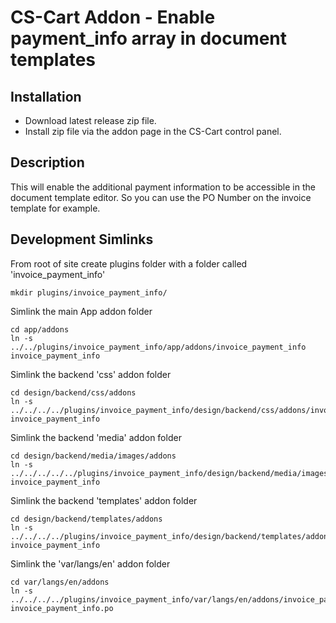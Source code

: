 # CS-Cart Addon - Enable payment_info array in document templates

## Installation
- Download latest release zip file.
- Install zip file via the addon page in the CS-Cart control panel.
## Description
This will enable the additional payment information to be accessible in the document template editor.  So you can use the PO Number on the invoice template for example.

## Development Simlinks
From root of site create plugins folder with a folder called 'invoice_payment_info'
``` 
mkdir plugins/invoice_payment_info/
```

Simlink the main App addon folder
```
cd app/addons
ln -s ../../plugins/invoice_payment_info/app/addons/invoice_payment_info invoice_payment_info
```

Simlink the backend 'css' addon folder
```
cd design/backend/css/addons
ln -s ../../../../plugins/invoice_payment_info/design/backend/css/addons/invoice_payment_info invoice_payment_info
```

Simlink the backend 'media' addon folder
```
cd design/backend/media/images/addons
ln -s ../../../../../plugins/invoice_payment_info/design/backend/media/images/addons/invoice_payment_info invoice_payment_info
```

Simlink the backend 'templates' addon folder
```
cd design/backend/templates/addons
ln -s ../../../../plugins/invoice_payment_info/design/backend/templates/addons/invoice_payment_info invoice_payment_info
```

Simlink the 'var/langs/en' addon folder
```
cd var/langs/en/addons
ln -s ../../../../plugins/invoice_payment_info/var/langs/en/addons/invoice_payment_info.po invoice_payment_info.po
```
